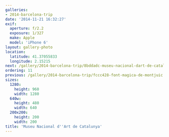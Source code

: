 ```yaml
---
galleries:
- 2014-barcelona-trip
date: '2014-11-21 16:32:27'
exif:
  aperture: f/2.2
  exposure: 1/327
  make: Apple
  model: 'iPhone 6'
layout: gallery-photo
location:
  latitude: 41.37055833
  longitude: 2.15215
next: /gallery/2014-barcelona-trip/8bddadc-museu-nacional-dart-de-catalunya
ordering: 11
previous: /gallery/2014-barcelona-trip/fccc428-font-magica-de-montjuic
sizes:
  1280:
    height: 960
    width: 1280
  640w:
    height: 480
    width: 640
  200x200:
    height: 200
    width: 200
title: 'Museu Nacional d''Art de Catalunya'
---
```


